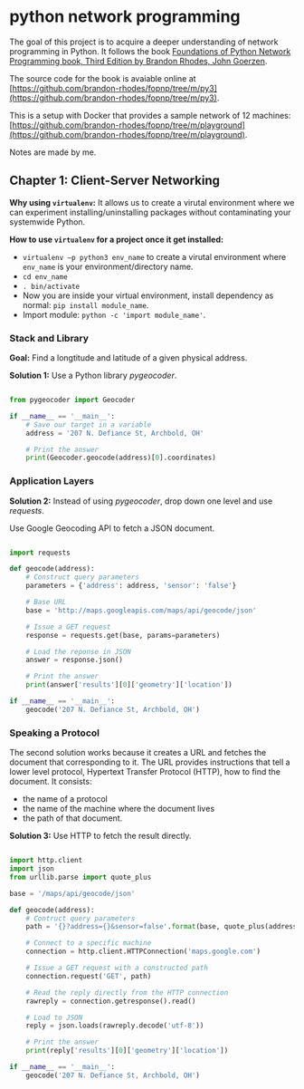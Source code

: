 # python network programming
The goal of this project is to acquire a deeper understanding of network programming in Python.
It follows the book [Foundations of Python Network Programming book, Third 
Edition by Brandon Rhodes, John Goerzen](https://github.com/brandon-rhodes/fopnp).

The source code for the book is avaiable online at 
[https://github.com/brandon-rhodes/fopnp/tree/m/py3](https://github.com/brandon-rhodes/fopnp/tree/m/py3).

This is a setup with Docker that provides a sample network of 12 machines:
[https://github.com/brandon-rhodes/fopnp/tree/m/playground](https://github.com/brandon-rhodes/fopnp/tree/m/playground).

Notes are made by me.

## Chapter 1: Client-Server Networking

**Why using `virtualenv`:**
It allows us to create a virutal environment where we can experiment installing/uninstalling
packages without contaminating your systemwide Python.

**How to use `virtualenv` for a project once it get installed:**
- `virtualenv –p python3 env_name` to create a virutal environment where `env_name` is your environment/directory name.
- `cd env_name`
- `. bin/activate`
- Now you are inside your virtual environment, install dependency as normal: `pip install module_name`.
- Import module: `python -c 'import module_name'`.

### Stack and Library

**Goal:**
Find a longtitude and latitude of a given physical address.

**Solution 1:** 
Use a Python library *pygeocoder*.
```python

from pygeocoder import Geocoder

if __name__ == '__main__':
    # Save our target in a variable
    address = '207 N. Defiance St, Archbold, OH'

    # Print the answer
    print(Geocoder.geocode(address)[0].coordinates)
```

### Application Layers

**Solution 2:**
Instead of using *pygeocoder*, drop down one level and use *requests*.

Use Google Geocoding API to fetch a JSON document.
```python

import requests

def geocode(address):
    # Construct query parameters
    parameters = {'address': address, 'sensor': 'false'}

    # Base URL
    base = 'http://maps.googleapis.com/maps/api/geocode/json'

    # Issue a GET request
    response = requests.get(base, params=parameters)

    # Load the reponse in JSON
    answer = response.json()

    # Print the answer
    print(answer['results'][0]['geometry']['location'])

if __name__ == '__main__':
    geocode('207 N. Defiance St, Archbold, OH')
```

### Speaking a Protocol
The second solution works because it creates a URL and fetches the document that corresponding to it.
The URL provides instructions that tell a lower level protocol, Hypertext Transfer Protocol (HTTP), how to find the document.
It consists:
- the name of a protocol
- the name of the machine where the document lives
- the path of that document.

**Solution 3:**
Use HTTP to fetch the result directly.
```python

import http.client
import json
from urllib.parse import quote_plus

base = '/maps/api/geocode/json'

def geocode(address):
    # Contruct query parameters
    path = '{}?address={}&sensor=false'.format(base, quote_plus(address))

    # Connect to a specific machine
    connection = http.client.HTTPConnection('maps.google.com')

    # Issue a GET request with a constructed path
    connection.request('GET', path)

    # Read the reply directly from the HTTP connection
    rawreply = connection.getresponse().read()

    # Load to JSON
    reply = json.loads(rawreply.decode('utf-8'))

    # Print the answer
    print(reply['results'][0]['geometry']['location'])

if __name__ == '__main__':
    geocode('207 N. Defiance St, Archbold, OH')
```

